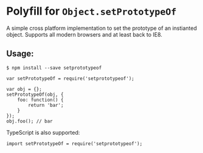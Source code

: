 Polyfill for `Object.setPrototypeOf`
====================================

A simple cross platform implementation to set the prototype of an instianted object. Supports all modern browsers and at least back to IE8.

Usage:
------

    $ npm install --save setprototypeof

    var setPrototypeOf = require('setprototypeof');

    var obj = {};
    setPrototypeOf(obj, {
        foo: function() {
            return 'bar';
        }
    });
    obj.foo(); // bar

TypeScript is also supported:

    import setPrototypeOf = require('setprototypeof');
